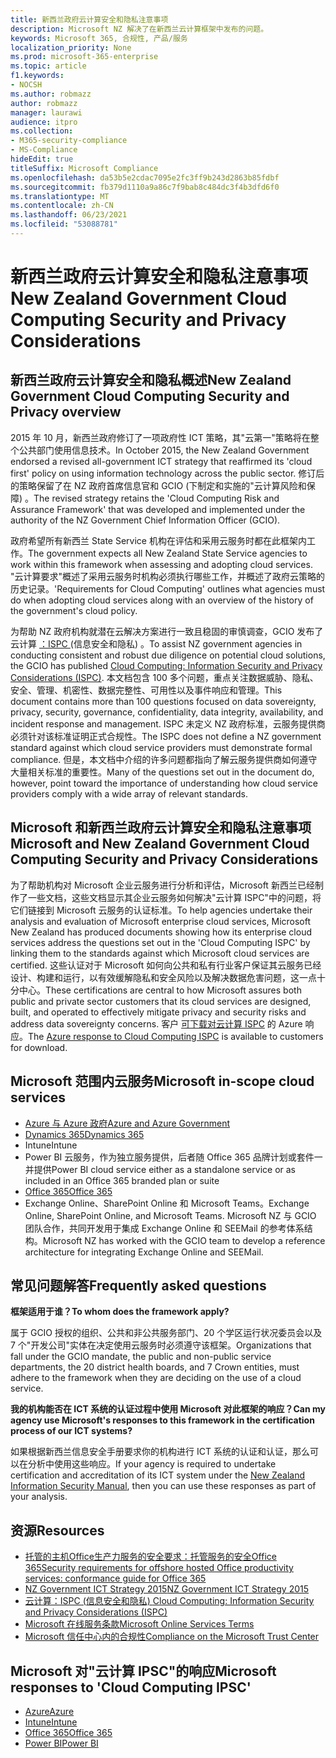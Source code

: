 ```yaml
---
title: 新西兰政府云计算安全和隐私注意事项
description: Microsoft NZ 解决了在新西兰云计算框架中发布的问题。
keywords: Microsoft 365, 合规性, 产品/服务
localization_priority: None
ms.prod: microsoft-365-enterprise
ms.topic: article
f1.keywords:
- NOCSH
ms.author: robmazz
author: robmazz
manager: laurawi
audience: itpro
ms.collection:
- M365-security-compliance
- MS-Compliance
hideEdit: true
titleSuffix: Microsoft Compliance
ms.openlocfilehash: da53b5e2cdac7095e2fc3ff9b243d2863b85fdbf
ms.sourcegitcommit: fb379d1110a9a86c7f9bab8c484dc3f4b3dfd6f0
ms.translationtype: MT
ms.contentlocale: zh-CN
ms.lasthandoff: 06/23/2021
ms.locfileid: "53088781"
---
```

# <a name="new-zealand-government-cloud-computing-security-and-privacy-considerations"></a><span data-ttu-id="31afd-104">新西兰政府云计算安全和隐私注意事项</span><span class="sxs-lookup"><span data-stu-id="31afd-104">New Zealand Government Cloud Computing Security and Privacy Considerations</span></span>

## <a name="new-zealand-government-cloud-computing-security-and-privacy-overview"></a><span data-ttu-id="31afd-105">新西兰政府云计算安全和隐私概述</span><span class="sxs-lookup"><span data-stu-id="31afd-105">New Zealand Government Cloud Computing Security and Privacy overview</span></span>

<span data-ttu-id="31afd-106">2015 年 10 月，新西兰政府修订了一项政府性 ICT 策略，其"云第一"策略将在整个公共部门使用信息技术。</span><span class="sxs-lookup"><span data-stu-id="31afd-106">In October 2015, the New Zealand Government endorsed a revised all-government ICT strategy that reaffirmed its 'cloud first' policy on using information technology across the public sector.</span></span> <span data-ttu-id="31afd-107">修订后的策略保留了在 NZ 政府首席信息官和 GCIO (下制定和实施的"云计算风险和保障) 。</span><span class="sxs-lookup"><span data-stu-id="31afd-107">The revised strategy retains the 'Cloud Computing Risk and Assurance Framework' that was developed and implemented under the authority of the NZ Government Chief Information Officer (GCIO).</span></span>

<span data-ttu-id="31afd-108">政府希望所有新西兰 State Service 机构在评估和采用云服务时都在此框架内工作。</span><span class="sxs-lookup"><span data-stu-id="31afd-108">The government expects all New Zealand State Service agencies to work within this framework when assessing and adopting cloud services.</span></span> <span data-ttu-id="31afd-109">"云计算要求"概述了采用云服务时机构必须执行哪些工作，并概述了政府云策略的历史记录。</span><span class="sxs-lookup"><span data-stu-id="31afd-109">'Requirements for Cloud Computing' outlines what agencies must do when adopting cloud services along with an overview of the history of the government's cloud policy.</span></span>

<span data-ttu-id="31afd-110">为帮助 NZ 政府机构就潜在云解决方案进行一致且稳固的审慎调查，GCIO 发布了云计算 [：ISPC ](https://www.digital.govt.nz/dmsdocument/1~cloud-computing-information-security-and-privacy-considerations/html) (信息安全和隐私) 。</span><span class="sxs-lookup"><span data-stu-id="31afd-110">To assist NZ government agencies in conducting consistent and robust due diligence on potential cloud solutions, the GCIO has published [Cloud Computing: Information Security and Privacy Considerations (ISPC)](https://www.digital.govt.nz/dmsdocument/1~cloud-computing-information-security-and-privacy-considerations/html).</span></span> <span data-ttu-id="31afd-111">本文档包含 100 多个问题，重点关注数据威胁、隐私、安全、管理、机密性、数据完整性、可用性以及事件响应和管理。</span><span class="sxs-lookup"><span data-stu-id="31afd-111">This document contains more than 100 questions focused on data sovereignty, privacy, security, governance, confidentiality, data integrity, availability, and incident response and management.</span></span> <span data-ttu-id="31afd-112">ISPC 未定义 NZ 政府标准，云服务提供商必须针对该标准证明正式合规性。</span><span class="sxs-lookup"><span data-stu-id="31afd-112">The ISPC does not define a NZ government standard against which cloud service providers must demonstrate formal compliance.</span></span> <span data-ttu-id="31afd-113">但是，本文档中介绍的许多问题都指向了解云服务提供商如何遵守大量相关标准的重要性。</span><span class="sxs-lookup"><span data-stu-id="31afd-113">Many of the questions set out in the document do, however, point toward the importance of understanding how cloud service providers comply with a wide array of relevant standards.</span></span>

## <a name="microsoft-and-new-zealand-government-cloud-computing-security-and-privacy-considerations"></a><span data-ttu-id="31afd-114">Microsoft 和新西兰政府云计算安全和隐私注意事项</span><span class="sxs-lookup"><span data-stu-id="31afd-114">Microsoft and New Zealand Government Cloud Computing Security and Privacy Considerations</span></span>

<span data-ttu-id="31afd-115">为了帮助机构对 Microsoft 企业云服务进行分析和评估，Microsoft 新西兰已经制作了一些文档，这些文档显示其企业云服务如何解决"云计算 ISPC"中的问题，将它们链接到 Microsoft 云服务的认证标准。</span><span class="sxs-lookup"><span data-stu-id="31afd-115">To help agencies undertake their analysis and evaluation of Microsoft enterprise cloud services, Microsoft New Zealand has produced documents showing how its enterprise cloud services address the questions set out in the 'Cloud Computing ISPC' by linking them to the standards against which Microsoft cloud services are certified.</span></span> <span data-ttu-id="31afd-116">这些认证对于 Microsoft 如何向公共和私有行业客户保证其云服务已经设计、构建和运行，以有效缓解隐私和安全风险以及解决数据危害问题，这一点十分中心。</span><span class="sxs-lookup"><span data-stu-id="31afd-116">These certifications are central to how Microsoft assures both public and private sector customers that its cloud services are designed, built, and operated to effectively mitigate privacy and security risks and address data sovereignty concerns.</span></span> <span data-ttu-id="31afd-117">客户 [可下载对云计算 ISPC](https://azure.microsoft.com/resources/microsoft-azure-response-to-nz-gcio-cloud-computing-information-security-privacy-considerations/) 的 Azure 响应。</span><span class="sxs-lookup"><span data-stu-id="31afd-117">The [Azure response to Cloud Computing ISPC](https://azure.microsoft.com/resources/microsoft-azure-response-to-nz-gcio-cloud-computing-information-security-privacy-considerations/) is available to customers for download.</span></span>

## <a name="microsoft-in-scope-cloud-services"></a><span data-ttu-id="31afd-118">Microsoft 范围内云服务</span><span class="sxs-lookup"><span data-stu-id="31afd-118">Microsoft in-scope cloud services</span></span>

- [<span data-ttu-id="31afd-119">Azure 与 Azure 政府</span><span class="sxs-lookup"><span data-stu-id="31afd-119">Azure and Azure Government</span></span>](https://aka.ms/AzureCompliance)
- [<span data-ttu-id="31afd-120">Dynamics 365</span><span class="sxs-lookup"><span data-stu-id="31afd-120">Dynamics 365</span></span>](https://aka.ms/d365-compliance-list)
- <span data-ttu-id="31afd-121">Intune</span><span class="sxs-lookup"><span data-stu-id="31afd-121">Intune</span></span>
- <span data-ttu-id="31afd-122">Power BI 云服务，作为独立服务提供，后者随 Office 365 品牌计划或套件一并提供</span><span class="sxs-lookup"><span data-stu-id="31afd-122">Power BI cloud service either as a standalone service or as included in an Office 365 branded plan or suite</span></span>
- [<span data-ttu-id="31afd-123">Office 365</span><span class="sxs-lookup"><span data-stu-id="31afd-123">Office 365</span></span>](https://go.microsoft.com/fwlink/p/?LinkID=2077751)
- <span data-ttu-id="31afd-124">Exchange Online、SharePoint Online 和 Microsoft Teams。</span><span class="sxs-lookup"><span data-stu-id="31afd-124">Exchange Online, SharePoint Online, and Microsoft Teams.</span></span> <span data-ttu-id="31afd-125">Microsoft NZ 与 GCIO 团队合作，共同开发用于集成 Exchange Online 和 SEEMail 的参考体系结构。</span><span class="sxs-lookup"><span data-stu-id="31afd-125">Microsoft NZ has worked with the GCIO team to develop a reference architecture for integrating Exchange Online and SEEMail.</span></span>

## <a name="frequently-asked-questions"></a><span data-ttu-id="31afd-126">常见问题解答</span><span class="sxs-lookup"><span data-stu-id="31afd-126">Frequently asked questions</span></span>

<span data-ttu-id="31afd-127">**框架适用于谁？**</span><span class="sxs-lookup"><span data-stu-id="31afd-127">**To whom does the framework apply?**</span></span>

<span data-ttu-id="31afd-128">属于 GCIO 授权的组织、公共和非公共服务部门、20 个学区运行状况委员会以及 7 个"开发公司"实体在决定使用云服务时必须遵守该框架。</span><span class="sxs-lookup"><span data-stu-id="31afd-128">Organizations that fall under the GCIO mandate, the public and non-public service departments, the 20 district health boards, and 7 Crown entities, must adhere to the framework when they are deciding on the use of a cloud service.</span></span>

<span data-ttu-id="31afd-129">**我的机构能否在 ICT 系统的认证过程中使用 Microsoft 对此框架的响应？**</span><span class="sxs-lookup"><span data-stu-id="31afd-129">**Can my agency use Microsoft's responses to this framework in the certification process of our ICT systems?**</span></span>

<span data-ttu-id="31afd-130">如果根据新西兰信息安全手册要求你的机构进行 ICT 系统的认证和认证[](https://go.microsoft.com/fwlink/p/?linkid=2099496)，那么可以在分析中使用这些响应。</span><span class="sxs-lookup"><span data-stu-id="31afd-130">If your agency is required to undertake certification and accreditation of its ICT system under the [New Zealand Information Security Manual](https://go.microsoft.com/fwlink/p/?linkid=2099496), then you can use these responses as part of your analysis.</span></span>

## <a name="resources"></a><span data-ttu-id="31afd-131">资源</span><span class="sxs-lookup"><span data-stu-id="31afd-131">Resources</span></span>

- [<span data-ttu-id="31afd-132">托管的主机Office生产力服务的安全要求：托管服务的安全Office 365</span><span class="sxs-lookup"><span data-stu-id="31afd-132">Security requirements for offshore hosted Office productivity services: conformance guide for Office 365</span></span>](https://aka.ms/o365-gcio-conformance-guidance)
- [<span data-ttu-id="31afd-133">NZ Government ICT Strategy 2015</span><span class="sxs-lookup"><span data-stu-id="31afd-133">NZ Government ICT Strategy 2015</span></span>](https://www.ict.govt.nz/strategy-and-action-plan/strategy/)
- [<span data-ttu-id="31afd-134">云计算：ISPC (信息安全和隐私) </span><span class="sxs-lookup"><span data-stu-id="31afd-134">Cloud Computing: Information Security and Privacy Considerations (ISPC)</span></span>](https://www.digital.govt.nz/standards-and-guidance/technology-and-architecture/cloud-services/)
- [<span data-ttu-id="31afd-135">Microsoft 在线服务条款</span><span class="sxs-lookup"><span data-stu-id="31afd-135">Microsoft Online Services Terms</span></span>](https://aka.ms/Online-Services-Terms)
- [<span data-ttu-id="31afd-136">Microsoft 信任中心内的合规性</span><span class="sxs-lookup"><span data-stu-id="31afd-136">Compliance on the Microsoft Trust Center</span></span>](https://www.microsoft.com/trust-center/compliance/compliance-overview)

## <a name="microsoft-responses-to-cloud-computing-ipsc"></a><span data-ttu-id="31afd-137">Microsoft 对"云计算 IPSC"的响应</span><span class="sxs-lookup"><span data-stu-id="31afd-137">Microsoft responses to 'Cloud Computing IPSC'</span></span>

- [<span data-ttu-id="31afd-138">Azure</span><span class="sxs-lookup"><span data-stu-id="31afd-138">Azure</span></span>](https://aka.ms/Azure-NZ-response)
- [<span data-ttu-id="31afd-139">Intune</span><span class="sxs-lookup"><span data-stu-id="31afd-139">Intune</span></span>](https://aka.ms/Intune-NZ-response)
- [<span data-ttu-id="31afd-140">Office 365</span><span class="sxs-lookup"><span data-stu-id="31afd-140">Office 365</span></span>](https://aka.ms/O365-NZ-Response)
- [<span data-ttu-id="31afd-141">Power BI</span><span class="sxs-lookup"><span data-stu-id="31afd-141">Power BI</span></span>](https://download.microsoft.com/download/5/1/7/51726B9B-2E76-49C4-9D4F-A36BF025CB93/Response-to-GCIO-105-questions-Power-BI.pdf)
